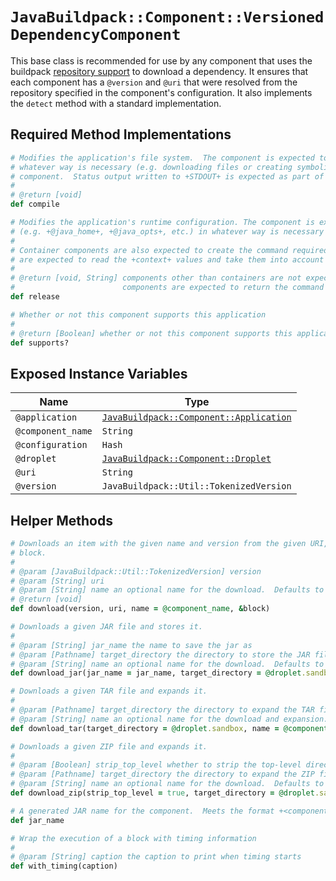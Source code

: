 # `JavaBuildpack::Component::VersionedDependencyComponent`
This base class is recommended for use by any component that uses the buildpack [repository support][] to download a dependency.  It ensures that each component has a `@version` and `@uri` that were resolved from the repository specified in the component's configuration.  It also implements the `detect` method with a standard implementation.

## Required Method Implementations

```ruby
# Modifies the application's file system.  The component is expected to transform the application's file system in
# whatever way is necessary (e.g. downloading files or creating symbolic links) to support the function of the
# component.  Status output written to +STDOUT+ is expected as part of this invocation.
#
# @return [void]
def compile

# Modifies the application's runtime configuration. The component is expected to transform members of the +context+
# (e.g. +@java_home+, +@java_opts+, etc.) in whatever way is necessary to support the function of the component.
#
# Container components are also expected to create the command required to run the application.  These components
# are expected to read the +context+ values and take them into account when creating the command.
#
# @return [void, String] components other than containers are not expected to return any value.  Container
#                        components are expected to return the command required to run the application.
def release

# Whether or not this component supports this application
#
# @return [Boolean] whether or not this component supports this application
def supports?
```

## Exposed Instance Variables

| Name | Type
| ---- | ----
| `@application` | [`JavaBuildpack::Component::Application`][]
| `@component_name` | `String`
| `@configuration` | `Hash`
| `@droplet` | [`JavaBuildpack::Component::Droplet`][]
| `@uri` | `String`
| `@version` | `JavaBuildpack::Util::TokenizedVersion`


## Helper Methods

```ruby
# Downloads an item with the given name and version from the given URI, then yields the resultant file to the given
# block.
#
# @param [JavaBuildpack::Util::TokenizedVersion] version
# @param [String] uri
# @param [String] name an optional name for the download.  Defaults to +@component_name+.
# @return [void]
def download(version, uri, name = @component_name, &block)

# Downloads a given JAR file and stores it.
#
# @param [String] jar_name the name to save the jar as
# @param [Pathname] target_directory the directory to store the JAR file in.  Defaults to the component's sandbox.
# @param [String] name an optional name for the download.  Defaults to +@component_name+.
def download_jar(jar_name = jar_name, target_directory = @droplet.sandbox, name = @component_name)

# Downloads a given TAR file and expands it.
#
# @param [Pathname] target_directory the directory to expand the TAR file to.  Defaults to the component's sandbox.
# @param [String] name an optional name for the download and expansion.  Defaults to +@component_name+.
def download_tar(target_directory = @droplet.sandbox, name = @component_name)

# Downloads a given ZIP file and expands it.
#
# @param [Boolean] strip_top_level whether to strip the top-level directory when expanding. Defaults to +true+.
# @param [Pathname] target_directory the directory to expand the ZIP file to.  Defaults to the component's sandbox.
# @param [String] name an optional name for the download.  Defaults to +@component_name+.
def download_zip(strip_top_level = true, target_directory = @droplet.sandbox, name = @component_name)

# A generated JAR name for the component.  Meets the format +<component-id>-<version>.jar+
def jar_name

# Wrap the execution of a block with timing information
#
# @param [String] caption the caption to print when timing starts
def with_timing(caption)
```

[`JavaBuildpack::Component::Application`]: extending-application.md
[`JavaBuildpack::Component::Droplet`]: extending-droplet.md
[repository support]: extending-repositories.md
